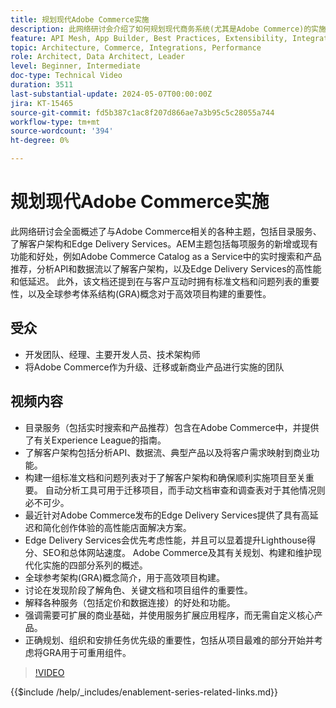 ```yaml
---
title: 规划现代Adobe Commerce实施
description: 此网络研讨会介绍了如何规划现代商务系统(尤其是Adobe Commerce)的实施，包括有关发现阶段、服务、全球参考架构、前端开发实践和最佳实践的讨论。
feature: API Mesh, App Builder, Best Practices, Extensibility, Integration
topic: Architecture, Commerce, Integrations, Performance
role: Architect, Data Architect, Leader
level: Beginner, Intermediate
doc-type: Technical Video
duration: 3511
last-substantial-update: 2024-05-07T00:00:00Z
jira: KT-15465
source-git-commit: fd5b387c1ac8f207d866ae7a3b95c5c28055a744
workflow-type: tm+mt
source-wordcount: '394'
ht-degree: 0%

---
```


# 规划现代Adobe Commerce实施

此网络研讨会全面概述了与Adobe Commerce相关的各种主题，包括目录服务、了解客户架构和Edge Delivery Services。&#x200B;AEM主题包括每项服务的新增或现有功能和好处，例如Adobe Commerce Catalog as a Service中的实时搜索和产品推荐，分析API和数据流以了解客户架构，以及Edge Delivery Services的高性能和低延迟。 此外，该文档还提到在与客户互动时拥有标准文档和问题列表的重要性，以及全球参考体系结构(GRA)概念对于高效项目构建的重要性。

## 受众

* 开发团队、经理、主要开发人员、技术架构师
* 将Adobe Commerce作为升级、迁移或新商业产品进行实施的团队

## 视频内容

* 目录服务（包括实时搜索和产品推荐）包含在Adobe Commerce中，并提供了有关Experience League的指南。
* 了解客户架构包括分析API、数据流、典型产品以及将客户需求映射到商业功能。
* 构建一组标准文档和问题列表对于了解客户架构和确保顺利实施项目至关重要。
自动分析工具可用于迁移项目，而手动文档审查和调查表对于其他情况则必不可少。
* 最近针对Adobe Commerce发布的Edge Delivery Services提供了具有高延迟和简化创作体验的高性能店面解决方案。
* Edge Delivery Services会优先考虑性能，并且可以显着提升Lighthouse得分、SEO和总体网站速度。
Adobe Commerce及其有关规划、构建和维护现代化实施的四部分系列的概述。
* 全球参考架构(GRA)概念简介，用于高效项目构建。
* 讨论在发现阶段了解角色、关键文档和项目组件的重要性。
* 解释各种服务（包括定价和数据连接）的好处和功能。
* 强调需要可扩展的商业基础，并使用服务扩展应用程序，而无需自定义核心产品。
* 正确规划、组织和安排任务优先级的重要性，包括从项目最难的部分开始并考虑将GRA用于可重用组件。

>[!VIDEO](https://video.tv.adobe.com/v/3428987?learn=on)

{{$include /help/_includes/enablement-series-related-links.md}}
